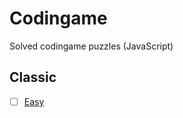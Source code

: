 # Codingame
Solved codingame puzzles (JavaScript)

## Classic
- [ ] [Easy](https://github.com/jpacsai/codingame/tree/master/classic_puzzles/easy)

